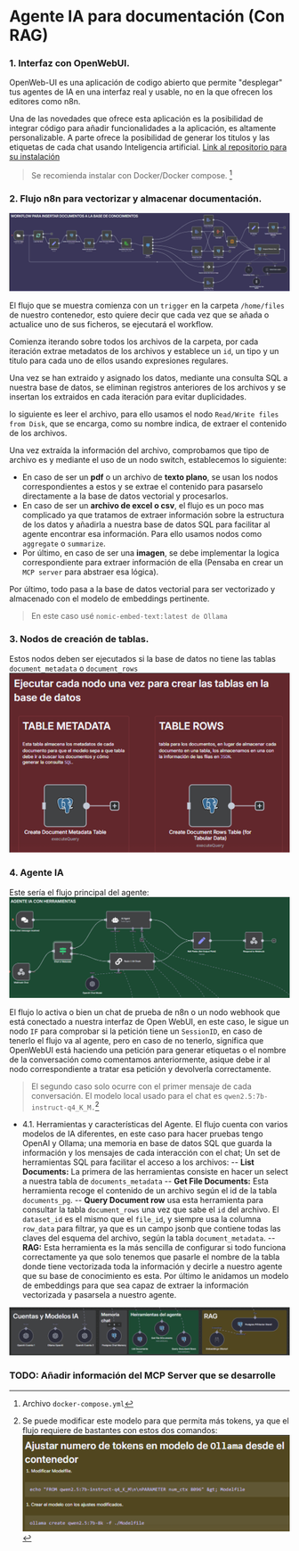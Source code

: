 # Agente IA para documentación (Con RAG)

### 1. Interfaz con OpenWebUI.

OpenWeb-UI es una aplicación de codigo abierto que permite "desplegar" tus agentes de IA en una interfaz real y usable, no en la que ofrecen los editores como n8n. 

Una de las novedades que ofrece esta aplicación es la posibilidad de integrar código para añadir funcionalidades a la aplicación, es altamente personalizable. A parte ofrece la posibilidad de generar los titulos y las etiquetas de cada chat usando Inteligencia artificial. [Link al repositorio para su instalación](https://github.com/open-webui/open-webui)

> Se recomienda instalar con Docker/Docker compose. [^1]

[^1]: Archivo `docker-compose.yml`

### 2. Flujo n8n para vectorizar y almacenar documentación.

![image](./public/flujo.png)

El flujo que se muestra comienza con un `trigger` en la carpeta `/home/files` de nuestro contenedor, esto quiere decir que cada vez que se añada o actualice uno de sus ficheros, se ejecutará el workflow.

Comienza iterando sobre todos los archivos de la carpeta, por cada iteración extrae metadatos de los archivos y establece un `id`, un tipo y un titulo para cada uno de ellos usando expresiones regulares.

Una vez se han extraido y asignado los datos, mediante una consulta SQL a nuestra base de datos, se eliminan registros anteriores de los archivos y se insertan los extraidos en cada iteración para evitar duplicidades.

lo siguiente es leer el archivo, para ello usamos el nodo `Read/Write files from Disk`, que se encarga, como su nombre indica, de extraer el contenido de los archivos.

Una vez extraída la información del archivo, comprobamos que tipo de archivo es y mediante el uso de un nodo switch, establecemos lo siguiente:

- En caso de ser un **pdf** o un archivo de **texto plano**, se usan los nodos correspondientes a estos y se extrae el contenido para pasarselo directamente a la base de datos vectorial y procesarlos.
- En caso de ser un **archivo de excel o csv**, el flujo es un poco mas complicado ya que tratamos de extraer información sobre la estructura de los datos y añadirla a nuestra base de datos SQL para facilitar al agente encontrar esa información. Para ello usamos nodos como `aggregate` o `summarize`.
- Por último, en caso de ser una **imagen**, se debe implementar la logica correspondiente para extraer información de ella (Pensaba en crear un `MCP server` para abstraer esa lógica).

Por último, todo pasa a la base de datos vectorial para ser vectorizado y almacenado con el modelo de embeddings pertinente.

> En este caso usé `nomic-embed-text:latest de Ollama`

### 3. Nodos de creación de tablas.
Estos nodos deben ser ejecutados si la base de datos no tiene las tablas `document_metadata` o `document_rows`
![image](./public/tablas.png)

### 4. Agente IA

Este sería el flujo principal del agente:
![image](./public/agente.png)

El flujo lo activa o bien un chat de prueba de n8n o un nodo webhook que está conectado a nuestra interfaz de Open WebUI, en este caso, le sigue un nodo `IF` para comprobar si la petición tiene un `SessionID`, en caso de tenerlo el flujo va al agente, pero en caso de no tenerlo, significa que OpenWebUI está haciendo una petición para generar etiquetas o el nombre de la conversación como comentamos anteriormente, asique debe ir al nodo correspondiente a tratar esa petición y devolverla correctamente. 

> El segundo caso solo ocurre con el primer mensaje de cada conversación.
> El modelo local usado para el chat es `qwen2.5:7b-instruct-q4_K_M.`[^2]

[^2]: Se puede modificar este modelo para que permita más tokens, ya que el flujo requiere de bastantes con estos dos comandos:
![image](./public/comandos-modelo.png)


- 4.1. Herramientas y características del Agente.
El flujo cuenta con varios modelos de IA diferentes, en este caso para hacer pruebas tengo OpenAI y Ollama; una memoria en base de datos SQL que guarda la información y los mensajes de cada interacción con el chat; Un set de herramientas SQL para facilitar el acceso a los archivos:
-- **List Documents:**
La primera de las herramientas consiste en hacer un select a nuestra tabla de `documents_metadata`
-- **Get File Documents:**
Esta herramienta recoge el contenido de un archivo según el id de la tabla `documents_pg`.
-- **Query Document row**
usa esta herramienta para consultar la tabla `document_rows` una vez que sabe el `id` del archivo. El `dataset_id` es el mismo que el `file_id`, y siempre usa la columna `row_data` para filtrar, ya que es un campo jsonb que contiene todas las claves del esquema del archivo, según la tabla `document_metadata`.
-- **RAG:**
Esta herramienta es la más sencilla de configurar si todo funciona correctamente ya que solo tenemos que pasarle el nombre de la tabla donde tiene vectorizada toda la información y decirle a nuestro agente que su base de conocimiento es esta. Por último le anidamos un modelo de embeddings para que sea capaz de extraer la información vectorizada y pasarsela a nuestro agente.

![image](./public/addons.png)


### TODO: Añadir información del MCP Server que se desarrolle


